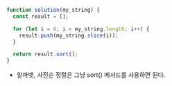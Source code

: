 ```js
function solution(my_string) {
  const result = [];

  for (let i = 0; i < my_string.length; i++) {
    result.push(my_string.slice(i));
  }

  return result.sort();
}
```

- 알파벳, 사전순 정렬은 그냥 sort() 메서드를 사용하면 된다.
